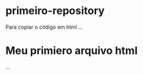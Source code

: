 # primeiro-repository

Para copiar o código em html
...
<html>
  <h1>Meu primiero arquivo html</h1>
</html>
...
